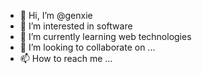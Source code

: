 - 👋 Hi, I’m @genxie
- 👀 I’m interested in software
- 🌱 I’m currently learning web technologies
- 💞️ I’m looking to collaborate on ...
- 📫 How to reach me ...

<!---
genxie/genxie is a ✨ special ✨ repository because its `README.md` (this file) appears on your GitHub profile.
You can click the Preview link to take a look at your changes.
--->
